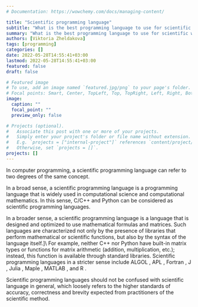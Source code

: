 ```yaml
---
# Documentation: https://wowchemy.com/docs/managing-content/

title: "Scientific programming language"
subtitle: "What is the best programming language to use for scientific work?"
summary: "What is the best programming language to use for scientific work?"
authors: [Viktoria Zheldakova]
tags: [programming]
categories: []
date: 2022-05-28T14:55:41+03:00
lastmod: 2022-05-28T14:55:41+03:00
featured: false
draft: false

# Featured image
# To use, add an image named `featured.jpg/png` to your page's folder.
# Focal points: Smart, Center, TopLeft, Top, TopRight, Left, Right, BottomLeft, Bottom, BottomRight.
image:
  caption: ""
  focal_point: ""
  preview_only: false

# Projects (optional).
#   Associate this post with one or more of your projects.
#   Simply enter your project's folder or file name without extension.
#   E.g. `projects = ["internal-project"]` references `content/project/deep-learning/index.md`.
#   Otherwise, set `projects = []`.
projects: []
---
```


In computer programming, a scientific programming language can refer to two degrees of the same concept.

In a broad sense, a scientific programming language is a programming language that is widely used in computational science and computational mathematics. In this sense, C/C++ and Python can be considered as scientific programming languages.

In a broader sense, a scientific programming language is a language that is designed and optimized to use mathematical formulas and matrices.  Such languages are characterized not only by the presence of libraries that perform mathematical or scientific functions, but also by the syntax of the language itself.]\ For example, neither C++ nor Python have built-in matrix types or functions for matrix arithmetic (addition, multiplication, etc.); instead, this function is available through standard libraries. Scientific programming languages in a stricter sense include ALGOL , APL , Fortran , J , Julia , Maple , MATLAB , and R . 

Scientific programming languages should not be confused with scientific language in general, which loosely refers to the higher standards of accuracy, correctness and brevity expected from practitioners of the scientific method.

